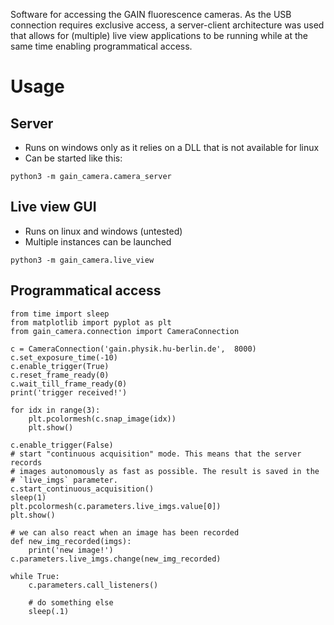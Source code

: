 Software for accessing the GAIN fluorescence cameras. As the USB connection requires exclusive access, a server-client architecture was used that allows for (multiple) live view applications to be running while at the same time enabling programmatical access.

# Usage
## Server
* Runs on windows only as it relies on a DLL that is not available for linux
* Can be started like this:
```
python3 -m gain_camera.camera_server
```
## Live view GUI
* Runs on linux and windows (untested)
* Multiple instances can be launched
```
python3 -m gain_camera.live_view
```
## Programmatical access
```
from time import sleep
from matplotlib import pyplot as plt
from gain_camera.connection import CameraConnection

c = CameraConnection('gain.physik.hu-berlin.de',  8000)
c.set_exposure_time(-10)
c.enable_trigger(True)
c.reset_frame_ready(0)
c.wait_till_frame_ready(0)
print('trigger received!')

for idx in range(3):
    plt.pcolormesh(c.snap_image(idx))
    plt.show()

c.enable_trigger(False)
# start "continuous acquisition" mode. This means that the server records
# images autonomously as fast as possible. The result is saved in the
# `live_imgs` parameter.
c.start_continuous_acquisition()
sleep(1)
plt.pcolormesh(c.parameters.live_imgs.value[0])
plt.show()

# we can also react when an image has been recorded
def new_img_recorded(imgs):
    print('new image!')
c.parameters.live_imgs.change(new_img_recorded)

while True:
    c.parameters.call_listeners()

    # do something else
    sleep(.1)
```

